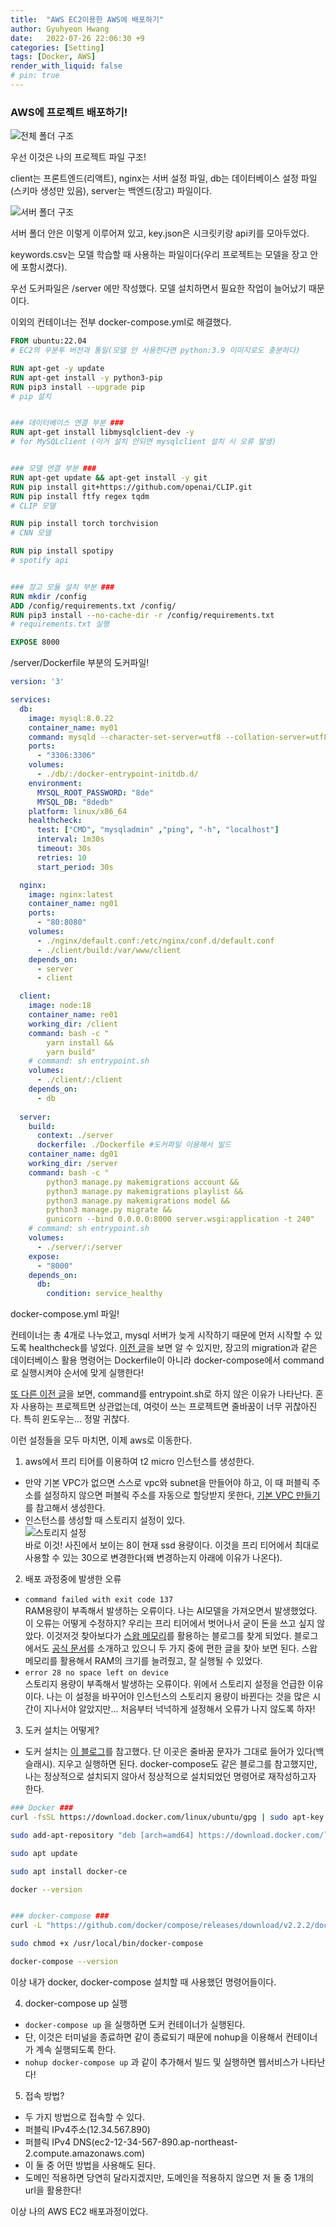 ```yaml
---
title:  "AWS EC2이용한 AWS에 배포하기"
author: Gyuhyeon Hwang
date:   2022-07-26 22:06:30 +9
categories: [Setting]
tags: [Docker, AWS]
render_with_liquid: false
# pin: true
---
```

### AWS에 프로젝트 배포하기!

![전체 폴더 구조](https://hgyuhyeon.github.io/img/38/root.png "전체 폴더 구조")

우선 이것은 나의 프로젝트 파일 구조!

client는 프론트엔드(리액트), 
nginx는 서버 설정 파일,
db는 데이터베이스 설정 파일(스키마 생성만 있음),
server는 백엔드(장고) 파일이다.

![서버 폴더 구조](https://hgyuhyeon.github.io/img/38/server.png "서버 폴더 구조")

서버 폴더 안은 이렇게 이루어져 있고, key.json은 시크릿키랑 api키를 모아두었다.

keywords.csv는 모델 학습할 때 사용하는 파일이다(우리 프로젝트는 모델을 장고 안에 포함시켰다).

우선 도커파일은 /server 에만 작성했다. 모델 설치하면서 필요한 작업이 늘어났기 때문이다.

이외의 컨테이너는 전부 docker-compose.yml로 해결했다.

```Dockerfile
FROM ubuntu:22.04
# EC2의 우분투 버전과 통일(모델 안 사용한다면 python:3.9 이미지로도 충분하다)

RUN apt-get -y update
RUN apt-get install -y python3-pip
RUN pip3 install --upgrade pip
# pip 설치


### 데이터베이스 연결 부분 ###
RUN apt-get install libmysqlclient-dev -y
# for MySQLclient (이거 설치 안되면 mysqlclient 설치 시 오류 발생)


### 모델 연결 부분 ###
RUN apt-get update && apt-get install -y git
RUN pip install git+https://github.com/openai/CLIP.git
RUN pip install ftfy regex tqdm 
# CLIP 모델

RUN pip install torch torchvision
# CNN 모델

RUN pip install spotipy
# spotify api


### 장고 모듈 설치 부분 ###
RUN mkdir /config
ADD /config/requirements.txt /config/
RUN pip3 install --no-cache-dir -r /config/requirements.txt
# requirements.txt 실행

EXPOSE 8000
```

/server/Dockerfile 부분의 도커파일!

```yml
version: '3'

services:
  db:
    image: mysql:8.0.22
    container_name: my01
    command: mysqld --character-set-server=utf8 --collation-server=utf8_general_ci --default-authentication-plugin=mysql_native_password
    ports:
      - "3306:3306"
    volumes:
      - ./db/:/docker-entrypoint-initdb.d/
    environment: 
      MYSQL_ROOT_PASSWORD: "8de"
      MYSQL_DB: "8dedb"
    platform: linux/x86_64
    healthcheck:
      test: ["CMD", "mysqladmin" ,"ping", "-h", "localhost"]
      interval: 1m30s
      timeout: 30s
      retries: 10
      start_period: 30s

  nginx:
    image: nginx:latest
    container_name: ng01
    ports:
      - "80:8080"
    volumes:
      - ./nginx/default.conf:/etc/nginx/conf.d/default.conf
      - ./client/build:/var/www/client
    depends_on: 
      - server
      - client

  client:
    image: node:18
    container_name: re01
    working_dir: /client
    command: bash -c "
        yarn install &&
        yarn build"
    # command: sh entrypoint.sh
    volumes:
      - ./client/:/client
    depends_on:
      - db
  
  server:
    build: 
      context: ./server
      dockerfile: ./Dockerfile #도커파일 이용해서 빌드
    container_name: dg01
    working_dir: /server
    command: bash -c "
        python3 manage.py makemigrations account &&
        python3 manage.py makemigrations playlist &&
        python3 manage.py makemigrations model &&
        python3 manage.py migrate &&
        gunicorn --bind 0.0.0.0:8000 server.wsgi:application -t 240"
    # command: sh entrypoint.sh
    volumes:
      - ./server/:/server
    expose:
      - "8000"
    depends_on:
      db:
        condition: service_healthy
```

docker-compose.yml 파일!

컨테이너는 총 4개로 나누었고, mysql 서버가 늦게 시작하기 때문에 먼저 시작할 수 있도록 healthcheck를 넣었다. [이전 글](https://hgyuhyeon.github.io/posts/28/)을 보면 알 수 있지만, 장고의 migration과 같은 데이터베이스 활용 명령어는 Dockerfile이 아니라 docker-compose에서 command로 실행시켜야 순서에 맞게 실행한다!

[또 다른 이전 글](https://hgyuhyeon.github.io/posts/37/)을 보면, command를 entrypoint.sh로 하지 않은 이유가 나타난다. 혼자 사용하는 프로젝트면 상관없는데, 여럿이 쓰는 프로젝트면 줄바꿈이 너무 귀찮아진다. 특히 윈도우는... 정말 귀찮다.

이런 설정들을 모두 마치면, 이제 aws로 이동한다.

1. aws에서 프리 티어를 이용하여 t2 micro 인스턴스를 생성한다.
  * 만약 기본 VPC가 없으면 스스로 vpc와 subnet을 만들어야 하고, 이 때 퍼블릭 주소를 설정하지 않으면 퍼블릭 주소를 자동으로 할당받지 못한다, [기본 VPC 만들기](https://velog.io/@tlsalsckd13/AWS-%EA%B8%B0%EB%B3%B8-VPC-%EB%A7%8C%EB%93%A4%EA%B8%B0)를 참고해서 생성한다.
  * 인스턴스를 생성할 때 스토리지 설정이 있다.<br/> 
  ![스토리지 설정](https://hgyuhyeon.github.io/img/38/storage.png "스토리지 설정")
  <br/>바로 이것! 사진에서 보이는 8이 현재 ssd 용량이다. 이것을 프리 티어에서 최대로 사용할 수 있는 30으로 변경한다(왜 변경하는지 아래에 이유가 나온다).

2. 배포 과정중에 발생한 오류
  * `command failed with exit code 137`<br/>
  RAM용량이 부족해서 발생하는 오류이다. 나는 AI모델을 가져오면서 발생했었다. 이 오류는 어떻게 수정하지? 우리는 프리 티어에서 벗어나서 굳이 돈을 쓰고 싶지 않았다. 이것저것 찾아보다가 [스왑 메모리](https://sundries-in-myidea.tistory.com/102)를 활용하는 블로그를 찾게 되었다. 블로그에서도 [공식 문서](https://aws.amazon.com/ko/premiumsupport/knowledge-center/ec2-memory-swap-file/)를 소개하고 있으니 두 가지 중에 편한 글을 찾아 보면 된다. 스왑 메모리를 활용해서 RAM의 크기를 늘려줬고, 잘 실행될 수 있었다.
  * `error 28 no space left on device`<br/>
  스토리지 용량이 부족해서 발생하는 오류이다. 위에서 스토리지 설정을 언급한 이유이다. 나는 이 설정을 바꾸어야 인스턴스의 스토리지 용량이 바뀐다는 것을 많은 시간이 지나서야 알았지만... 처음부터 넉넉하게 설정해서 오류가 나지 않도록 하자!

3. 도커 설치는 어떻게?
  * 도커 설치는 [이 블로그]()를 참고했다. 단 이곳은 줄바꿈 문자가 그대로 들어가 있다(백슬래시). 지우고 실행하면 된다. docker-compose도 같은 블로그를 참고했지만, 나는 정상적으로 설치되지 않아서 정상적으로 설치되었던 명령어로 재작성하고자 한다. 

```sh
### Docker ###
curl -fsSL https://download.docker.com/linux/ubuntu/gpg | sudo apt-key add -

sudo add-apt-repository "deb [arch=amd64] https://download.docker.com/linux/ubuntu $(lsb_release -cs) stable" 

sudo apt update

sudo apt install docker-ce

docker --version


### docker-compose ###
curl -L "https://github.com/docker/compose/releases/download/v2.2.2/docker-compose-$(uname -s)-$(uname -m)" -o /usr/local/bin/docker-compose

sudo chmod +x /usr/local/bin/docker-compose

docker-compose --version
```

이상 내가 docker, docker-compose 설치할 때 사용했던 명령어들이다.

4. docker-compose up 실행
  * `docker-compose up` 을 실행하면 도커 컨테이너가 실행된다.
  * 단, 이것은 터미널을 종료하면 같이 종료되기 때문에 nohup을 이용해서 컨테이너가 계속 실행되도록 한다.
  * `nohup docker-compose up` 과 같이 추가해서 빌드 및 실행하면 웹서비스가 나타난다!

5. 접속 방법?
  * 두 가지 방법으로 접속할 수 있다.
  * 퍼블릭 IPv4주소(12.34.567.890)
  * 퍼블릭 IPv4 DNS(ec2-12-34-567-890.ap-northeast-2.compute.amazonaws.com)
  * 이 둘 중 어떤 방법을 사용해도 된다.
  * 도메인 적용하면 당연히 달라지겠지만, 도메인을 적용하지 않으면 저 둘 중 1개의 url을 활용한다!

이상 나의 AWS EC2 배포과정이었다.
